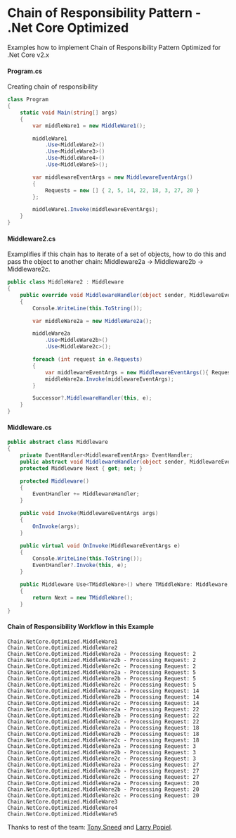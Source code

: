 # Chain of Responsibility Pattern - .Net Core Optimized

Examples how to implement Chain of Responsibility Pattern Optimized for .Net Core v2.x

#### Program.cs

Creating chain of responsibility

```csharp
class Program
{
    static void Main(string[] args)
    {
        var middleWare1 = new MiddleWare1();

        middleWare1
            .Use<MiddleWare2>()
            .Use<MiddleWare3>()
            .Use<MiddleWare4>()
            .Use<MiddleWare5>();

        var middlewareEventArgs = new MiddlewareEventArgs()
        {
            Requests = new [] { 2, 5, 14, 22, 18, 3, 27, 20 }
        };

        middleWare1.Invoke(middlewareEventArgs);
    }
}
```

#### Middleware2.cs

Examplifies if this chain has to iterate of a set of objects, how to do this and pass the object to another chain: Middleware2a -> Middleware2b -> Middleware2c.

```csharp
public class MiddleWare2 : Middleware
{
    public override void MiddlewareHandler(object sender, MiddlewareEventArgs e)
    {
        Console.WriteLine(this.ToString());

        var middleWare2a = new MiddleWare2a();

        middleWare2a
            .Use<MiddleWare2b>()
            .Use<MiddleWare2c>();

        foreach (int request in e.Requests)
        {
            var middlewareEventArgs = new MiddlewareEventArgs(){ Request = request };
            middleWare2a.Invoke(middlewareEventArgs);
        }

        Successor?.MiddlewareHandler(this, e);
    }
}
```

#### Middleware.cs

```csharp
public abstract class Middleware
{
    private EventHandler<MiddlewareEventArgs> EventHandler;
    public abstract void MiddlewareHandler(object sender, MiddlewareEventArgs e);
    protected Middleware Next { get; set; }

    protected Middleware()
    {
        EventHandler += MiddlewareHandler;
    }

    public void Invoke(MiddlewareEventArgs args)
    {
        OnInvoke(args);
    }

    public virtual void OnInvoke(MiddlewareEventArgs e)
    {
        Console.WriteLine(this.ToString());
        EventHandler?.Invoke(this, e);
    }

    public Middleware Use<TMiddleWare>() where TMiddleWare: Middleware, new ()
    {
        return Next = new TMiddleWare();
    }
}
```

#### Chain of Responsibility Workflow in this Example
```
Chain.NetCore.Optimized.MiddleWare1
Chain.NetCore.Optimized.MiddleWare2
Chain.NetCore.Optimized.MiddleWare2a - Processing Request: 2
Chain.NetCore.Optimized.MiddleWare2b - Processing Request: 2
Chain.NetCore.Optimized.MiddleWare2c - Processing Request: 2
Chain.NetCore.Optimized.MiddleWare2a - Processing Request: 5
Chain.NetCore.Optimized.MiddleWare2b - Processing Request: 5
Chain.NetCore.Optimized.MiddleWare2c - Processing Request: 5
Chain.NetCore.Optimized.MiddleWare2a - Processing Request: 14
Chain.NetCore.Optimized.MiddleWare2b - Processing Request: 14
Chain.NetCore.Optimized.MiddleWare2c - Processing Request: 14
Chain.NetCore.Optimized.MiddleWare2a - Processing Request: 22
Chain.NetCore.Optimized.MiddleWare2b - Processing Request: 22
Chain.NetCore.Optimized.MiddleWare2c - Processing Request: 22
Chain.NetCore.Optimized.MiddleWare2a - Processing Request: 18
Chain.NetCore.Optimized.MiddleWare2b - Processing Request: 18
Chain.NetCore.Optimized.MiddleWare2c - Processing Request: 18
Chain.NetCore.Optimized.MiddleWare2a - Processing Request: 3
Chain.NetCore.Optimized.MiddleWare2b - Processing Request: 3
Chain.NetCore.Optimized.MiddleWare2c - Processing Request: 3
Chain.NetCore.Optimized.MiddleWare2a - Processing Request: 27
Chain.NetCore.Optimized.MiddleWare2b - Processing Request: 27
Chain.NetCore.Optimized.MiddleWare2c - Processing Request: 27
Chain.NetCore.Optimized.MiddleWare2a - Processing Request: 20
Chain.NetCore.Optimized.MiddleWare2b - Processing Request: 20
Chain.NetCore.Optimized.MiddleWare2c - Processing Request: 20
Chain.NetCore.Optimized.MiddleWare3
Chain.NetCore.Optimized.MiddleWare4
Chain.NetCore.Optimized.MiddleWare5
```

Thanks to rest of the team: [Tony Sneed](https://github.com/tonysneed) and [Larry Popiel](https://github.com/LawzPopiel).
